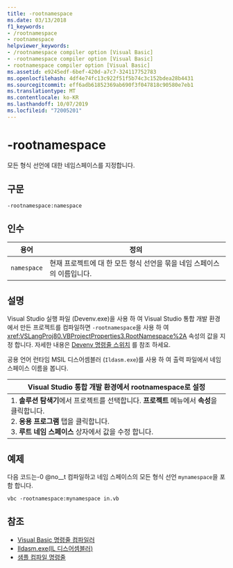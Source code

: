 ```yaml
---
title: -rootnamespace
ms.date: 03/13/2018
f1_keywords:
- /rootnamespace
- rootnamespace
helpviewer_keywords:
- /rootnamespace compiler option [Visual Basic]
- -rootnamespace compiler option [Visual Basic]
- rootnamespace compiler option [Visual Basic]
ms.assetid: e9245edf-6bef-420d-a7c7-324117752783
ms.openlocfilehash: 4df4e74fc13c922f51f5b74c3c152bdea28b4431
ms.sourcegitcommit: eff6adb61852369ab690f3f047818c90580e7eb1
ms.translationtype: MT
ms.contentlocale: ko-KR
ms.lasthandoff: 10/07/2019
ms.locfileid: "72005201"
---
```

# <a name="-rootnamespace"></a>-rootnamespace
모든 형식 선언에 대한 네임스페이스를 지정합니다.  
  
## <a name="syntax"></a>구문  
  
```console  
-rootnamespace:namespace  
```  
  
## <a name="arguments"></a>인수  
  
|용어|정의|  
|---|---|  
|`namespace`|현재 프로젝트에 대 한 모든 형식 선언을 묶을 네임 스페이스의 이름입니다.|  
  
## <a name="remarks"></a>설명  
 Visual Studio 실행 파일 (Devenv.exe)을 사용 하 여 Visual Studio 통합 개발 환경에서 만든 프로젝트를 컴파일하면 `-rootnamespace`을 사용 하 여 <xref:VSLangProj80.VBProjectProperties3.RootNamespace%2A> 속성의 값을 지정 합니다. 자세한 내용은 [Devenv 명령줄 스위치](/visualstudio/ide/reference/devenv-command-line-switches) 를 참조 하세요.  
  
 공용 언어 런타임 MSIL 디스어셈블러 (`Ildasm.exe`)를 사용 하 여 출력 파일에서 네임 스페이스 이름을 봅니다.  
  
|Visual Studio 통합 개발 환경에서 rootnamespace로 설정|  
|---|  
|1.  **솔루션 탐색기**에서 프로젝트를 선택합니다. **프로젝트** 메뉴에서 **속성**을 클릭합니다. <br />2.  **응용 프로그램** 탭을 클릭합니다.<br />3.  **루트 네임 스페이스** 상자에서 값을 수정 합니다.|  
  
## <a name="example"></a>예제  
 다음 코드는-0 @no__t 컴파일하고 네임 스페이스의 모든 형식 선언 `mynamespace`을 포함 합니다.  
  
```console
vbc -rootnamespace:mynamespace in.vb  
```  
  
## <a name="see-also"></a>참조

- [Visual Basic 명령줄 컴파일러](../../../visual-basic/reference/command-line-compiler/index.md)
- [Ildasm.exe(IL 디스어셈블러)](../../../framework/tools/ildasm-exe-il-disassembler.md)
- [샘플 컴파일 명령줄](../../../visual-basic/reference/command-line-compiler/sample-compilation-command-lines.md)
